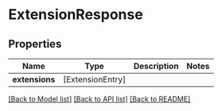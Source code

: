 # ExtensionResponse

## Properties
Name | Type | Description | Notes
------------ | ------------- | ------------- | -------------
**extensions** | [ExtensionEntry] |  | 

[[Back to Model list]](../README.md#documentation-for-models) [[Back to API list]](../README.md#documentation-for-api-endpoints) [[Back to README]](../README.md)


